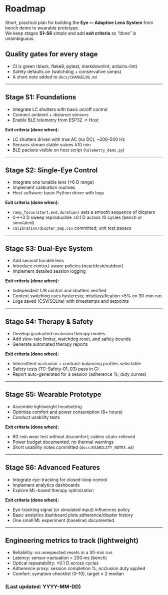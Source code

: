 # Roadmap

Short, practical plan for building the **Eye — Adaptive Lens System** from bench demo to wearable prototype.  
We keep stages **S1–S6** simple and add **exit criteria** so “done” is unambiguous.

## Quality gates for every stage
- CI is green (black, flake8, pytest, markdownlint, arduino-lint)
- Safety defaults on (watchdog + conservative ramps)
- A short note added to `docs/CHANGELOG.md`

---

## Stage S1: Foundations
- Integrate LC shutters with basic on/off control
- Connect ambient + distance sensors
- Enable BLE telemetry from ESP32 → Host

**Exit criteria (done when):**
- LC shutters driven with true AC (no DC), ~200–500 Hz
- Sensors stream stable values ≥10 min
- BLE packets visible on host script (`telemetry_demo.py`)

---

## Stage S2: Single-Eye Control
- Integrate one tunable lens (±6 D range)
- Implement calibration routines
- Host software: basic Python driver with logs

**Exit criteria (done when):**
- `ramp_focus(start,end,duration)` sets a smooth sequence of diopters
- 0→+3 D sweep reproducible ±0.1 D across 10 cycles (bench or simulated)
- `calibration/diopter_map.csv` committed; unit test passes

---

## Stage S3: Dual-Eye System
- Add second tunable lens
- Introduce context-aware policies (near/desk/outdoor)
- Implement detailed session logging

**Exit criteria (done when):**
- Independent L/R control and shutters verified
- Context switching uses hysteresis; misclassification <5% on 30-min run
- Logs saved (CSV/SQLite) with timestamps and setpoints

---

## Stage S4: Therapy & Safety
- Develop graduated occlusion therapy modes
- Add slew-rate limiter, watchdog reset, and safety bounds
- Generate automated therapy reports

**Exit criteria (done when):**
- Intermittent occlusion + contrast-balancing profiles selectable
- Safety tests (TC-Safety-01..03) pass in CI
- Report auto-generated for a session (adherence %, duty curves)

---

## Stage S5: Wearable Prototype
- Assemble lightweight headset/rig
- Optimize comfort and power consumption (8+ hours)
- Conduct usability tests

**Exit criteria (done when):**
- 60-min wear test without discomfort; cables strain-relieved
- Power budget documented; no thermal warnings
- Short usability notes committed (`docs/USABILITY_NOTES.md`)

---

## Stage S6: Advanced Features
- Integrate eye-tracking for closed-loop control
- Implement analytics dashboards
- Explore ML-based therapy optimization

**Exit criteria (done when):**
- Eye-tracking signal (or simulated input) influences policy
- Basic analytics dashboard plots adherence/diopter history
- One small ML experiment (baseline) documented

---

## Engineering metrics to track (lightweight)
- Reliability: no unexpected resets in a 30-min run
- Latency: sensor→actuation < 200 ms (bench)
- Optical repeatability: ±0.1 D across cycles
- Adherence proxy: session completion %, occlusion duty applied
- Comfort: symptom checklist (0–10), target ≤ 2 median

### (Last updated: YYYY-MM-DD)
